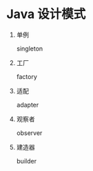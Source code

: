 # Java 设计模式

1. 单例

    singleton   

1. 工厂
   
    factory

1. 适配
   
    adapter

1. 观察者
   
    observer

1. 建造器

   builder
